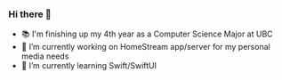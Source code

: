 ### Hi there 👋

<!--
**flynn-buc/flynn-buc** is a ✨ _special_ ✨ repository because its `README.md` (this file) appears on your GitHub profile.

Here are some ideas to get you started:


-->
- 📚 I'm finishing up my 4th year as a Computer Science Major at UBC
- 🔭 I’m currently working on HomeStream app/server for my personal media needs
- 🌱 I’m currently learning Swift/SwiftUI
